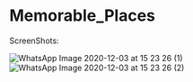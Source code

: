 # Memorable_Places
<H>ScreenShots:</H>




![WhatsApp Image 2020-12-03 at 15 23 26 (1)](https://user-images.githubusercontent.com/73306830/100993833-e5590c80-357b-11eb-8b7c-cfaf35f608f0.jpeg)
![WhatsApp Image 2020-12-03 at 15 23 26 (2)](https://user-images.githubusercontent.com/73306830/100993896-f43fbf00-357b-11eb-8532-1c61f7e0a4d0.jpeg)
